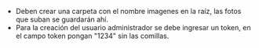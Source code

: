 <ul>
  <li>Deben crear una carpeta con el nombre imagenes en la raíz, las fotos que suban se guardarán ahí.</li>
  <li>Para la creación del usuario administrador se debe ingresar un token, en el campo token pongan "1234" sin las comillas.</li>
</ul>


